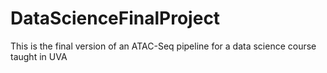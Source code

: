 # DataScienceFinalProject
This is the final version of an ATAC-Seq pipeline for a data science course taught in UVA
